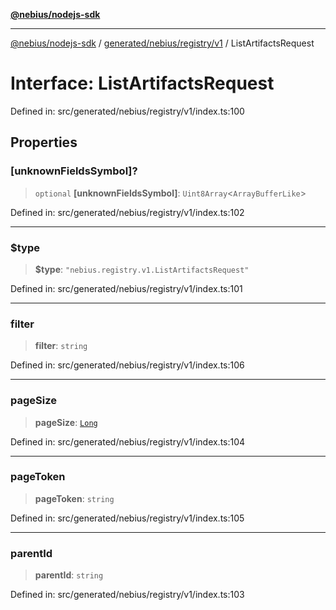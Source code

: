 [**@nebius/nodejs-sdk**](../../../../../README.md)

---

[@nebius/nodejs-sdk](../../../../../README.md) / [generated/nebius/registry/v1](../README.md) / ListArtifactsRequest

# Interface: ListArtifactsRequest

Defined in: src/generated/nebius/registry/v1/index.ts:100

## Properties

### \[unknownFieldsSymbol\]?

> `optional` **\[unknownFieldsSymbol\]**: `Uint8Array`\<`ArrayBufferLike`\>

Defined in: src/generated/nebius/registry/v1/index.ts:102

---

### $type

> **$type**: `"nebius.registry.v1.ListArtifactsRequest"`

Defined in: src/generated/nebius/registry/v1/index.ts:101

---

### filter

> **filter**: `string`

Defined in: src/generated/nebius/registry/v1/index.ts:106

---

### pageSize

> **pageSize**: [`Long`](../../../../../runtime/protos/core/classes/Long.md)

Defined in: src/generated/nebius/registry/v1/index.ts:104

---

### pageToken

> **pageToken**: `string`

Defined in: src/generated/nebius/registry/v1/index.ts:105

---

### parentId

> **parentId**: `string`

Defined in: src/generated/nebius/registry/v1/index.ts:103
